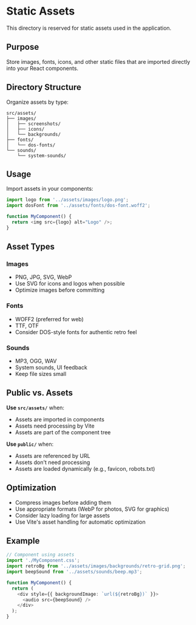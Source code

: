 # Static Assets

This directory is reserved for static assets used in the application.

## Purpose

Store images, fonts, icons, and other static files that are imported directly into your React components.

## Directory Structure

Organize assets by type:

```
src/assets/
├── images/
│   ├── screenshots/
│   ├── icons/
│   └── backgrounds/
├── fonts/
│   └── dos-fonts/
└── sounds/
    └── system-sounds/
```

## Usage

Import assets in your components:

```typescript
import logo from '../assets/images/logo.png';
import dosFont from '../assets/fonts/dos-font.woff2';

function MyComponent() {
  return <img src={logo} alt="Logo" />;
}
```

## Asset Types

### Images
- PNG, JPG, SVG, WebP
- Use SVG for icons and logos when possible
- Optimize images before committing

### Fonts
- WOFF2 (preferred for web)
- TTF, OTF
- Consider DOS-style fonts for authentic retro feel

### Sounds
- MP3, OGG, WAV
- System sounds, UI feedback
- Keep file sizes small

## Public vs. Assets

**Use `src/assets/`** when:
- Assets are imported in components
- Assets need processing by Vite
- Assets are part of the component tree

**Use `public/`** when:
- Assets are referenced by URL
- Assets don't need processing
- Assets are loaded dynamically (e.g., favicon, robots.txt)

## Optimization

- Compress images before adding them
- Use appropriate formats (WebP for photos, SVG for graphics)
- Consider lazy loading for large assets
- Use Vite's asset handling for automatic optimization

## Example

```typescript
// Component using assets
import './MyComponent.css';
import retroBg from '../assets/images/backgrounds/retro-grid.png';
import beepSound from '../assets/sounds/beep.mp3';

function MyComponent() {
  return (
    <div style={{ backgroundImage: `url(${retroBg})` }}>
      <audio src={beepSound} />
    </div>
  );
}
```

